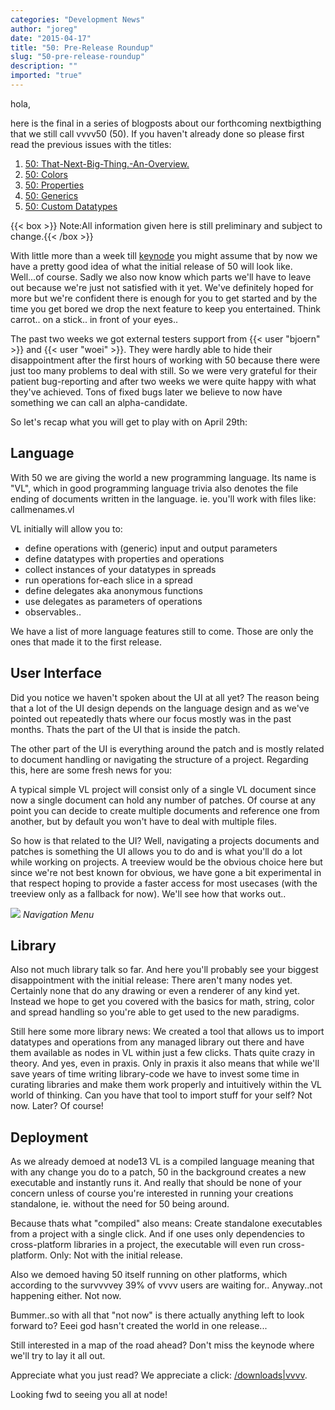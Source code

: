 ```yaml
---
categories: "Development News"
author: "joreg"
date: "2015-04-17"
title: "50: Pre-Release Roundup"
slug: "50-pre-release-roundup"
description: ""
imported: "true"
---
```



hola,

here is the final in a series of blogposts about our forthcoming nextbigthing that we still call vvvv50 (50). If you haven't already done so please first read the previous issues with the titles:

1. [50: That-Next-Big-Thing.-An-Overview.](/blog/2014/50-that-next-big-thing.-an-overview.)
2. [50: Colors](/blog/2014/50-colors)
3. [50: Properties](/blog/2014/50-properties)
4. [50: Generics](/blog/2015/50-generics)
5. [50: Custom Datatypes](/blog/2015/50-custom-datatypes)
 
{{< box >}}
Note:All information given here is still preliminary and subject to change.{{< /box >}}

With little more than a week till [keynode](http://node15.vvvv.org/program/vvvv-keynote/vvvv-keynode-megashow) you might assume that by now we have a pretty good idea of what the initial release of 50 will look like. Well...of course. Sadly we also now know which parts we'll have to leave out because we're just not satisfied with it yet. We've definitely hoped for more but we're confident there is enough for you to get started and by the time you get bored we drop the next feature to keep you entertained. Think carrot.. on a stick.. in front of your eyes.. 

The past two weeks we got external testers support from {{< user "bjoern" >}} and {{< user "woei" >}}. They were hardly able to hide their disappointment after the first hours of working with 50 because there were just too many problems to deal with still. So we were very grateful for their patient bug-reporting and after two weeks we were quite happy with what they've achieved. Tons of fixed bugs later we believe to now have something we can call an alpha-candidate. 

So let's recap what you will get to play with on April 29th:

## Language

With 50 we are giving the world a new programming language. Its name is "VL", which in good programming language trivia also denotes the file ending of documents written in the language. ie. you'll work with files like: callmenames.vl

VL initially will allow you to:
- define operations with (generic) input and output parameters
- define datatypes with properties and operations
- collect instances of your datatypes in spreads
- run operations for-each slice in a spread
- define delegates aka anonymous functions
- use delegates as parameters of operations
- observables..

We have a list of more language features still to come. Those are only the ones that made it to the first release. 

## User Interface

Did you notice we haven't spoken about the UI at all yet? The reason being that a lot of the UI design depends on the language design and as we've pointed out repeatedly thats where our focus mostly was in the past months. Thats the part of the UI that is inside the patch.

The other part of the UI is everything around the patch and is mostly related to document handling or navigating the structure of a project. Regarding this, here are some fresh news for you:

A typical simple VL project will consist only of a single VL document since now a single document can hold any number of patches. Of course at any point you can decide to create multiple documents and reference one from another, but by default you won't have to deal with multiple files. 

So how is that related to the UI? Well, navigating a projects documents and patches is something the UI allows you to do and is what you'll do a lot while working on projects. A treeview would be the obvious choice here but since we're not best known for obvious, we have gone a bit experimental in that respect hoping to provide a faster access for most usecases (with the treeview only as a fallback for now). We'll see how that works out..

![](navigation.png) 
*Navigation Menu*

## Library

Also not much library talk so far. And here you'll probably see your biggest disappointment with the initial release: There aren't many nodes yet. Certainly none that do any drawing or even a renderer of any kind yet. Instead we hope to get you covered with the basics for math, string, color and spread handling so you're able to get used to the new paradigms. 

Still here some more library news: We created a tool that allows us to import datatypes and operations from any managed library out there and have them available as nodes in VL within just a few clicks. Thats quite crazy in theory. And yes, even in praxis. Only in praxis it also means that while we'll save years of time writing library-code we have to invest some time in curating libraries and make them work properly and intuitively within the VL world of thinking. Can you have that tool to import stuff for your self? Not now. Later? Of course!

## Deployment

As we already demoed at node13 VL is a compiled language meaning that with any change you do to a patch, 50 in the background creates a new executable and instantly runs it. And really that should be none of your concern unless of course you're interested in running your creations standalone, ie. without the need for 50 being around. 

Because thats what "compiled" also means: Create standalone executables from a project with a single click. And if one uses only dependencies to cross-platform libraries in a project, the executable will even run cross-platform. Only: Not with the initial release.

Also we demoed having 50 itself running on other platforms, which according to the survvvvey 39% of vvvv users are waiting for.. Anyway..not happening either. Not now. 

Bummer..so with all that "not now" is there actually anything left to look forward to? Eeei god hasn't created the world in one release...

Still interested in a map of the road ahead? Don't miss the keynode where we'll try to lay it all out. 

Appreciate what you just read? We appreciate a click: [/downloads|vvvv](flattr).

Looking fwd to seeing you all at node!
